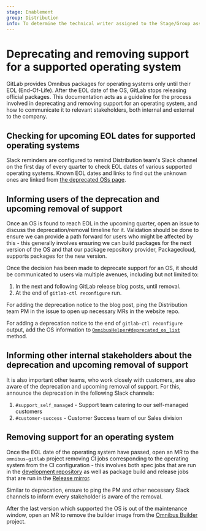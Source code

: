 ```yaml
---
stage: Enablement
group: Distribution
info: To determine the technical writer assigned to the Stage/Group associated with this page, see https://about.gitlab.com/handbook/engineering/ux/technical-writing/#designated-technical-writers
---
```


# Deprecating and removing support for a supported operating system

GitLab provides Omnibus packages for operating systems only until their EOL
(End-Of-Life). After the EOL date of the OS, GitLab stops releasing official
packages. This documentation acts as a guideline for the process involved in
deprecating and removing support for an operating system, and how to communicate
it to relevant stakeholders, both internal and external to the company.

## Checking for upcoming EOL dates for supported operating systems

Slack reminders are configured to remind Distribution team's Slack channel on
the first day of every quarter to check EOL dates of various supported
operating systems. Known EOL dates and links to find out the unknown ones are
linked from [the deprecated OSs page](https://docs.gitlab.com/ee/administration/package_information/supported_os.html).

## Informing users of the deprecation and upcoming removal of support

Once an OS is found to reach EOL in the upcoming quarter, open an issue to
discuss the deprecation/removal timeline for it. Validation should be done to
ensure we can provide a path forward for users who might be affected by this -
this generally involves ensuring we can build packages for the next version of
the OS and that our package repository provider, Packagecloud, supports packages
for the new version.

Once the decision has been made to deprecate support for an OS, it should be
communicated to users via multiple avenues, including but not limited to:

1. In the next and following GitLab release blog posts, until removal.
1. At the end of `gitlab-ctl reconfigure` run.

For adding the deprecation notice to the blog post, ping the Distribution team PM in
the issue to open up necessary MRs in the website repo.

For adding a deprecation notice to the end of `gitlab-ctl reconfigure` output, add
the OS information to [`OmnibusHelper#deprecated_os_list`](https://gitlab.com/gitlab-org/omnibus-gitlab/blob/e0fbef119bdcfccc488713c68c9e076c1a592412/files/gitlab-cookbooks/package/libraries/omnibus_helper.rb#L133)
method.

## Informing other internal stakeholders about the deprecation and upcoming removal of support

It is also important other teams, who work closely with customers, are also
aware of the deprecation and upcoming removal of support. For this, announce the
deprecation in the following Slack channels:

1. `#support_self_managed` - Support team catering to our self-managed customers
1. `#customer-success` - Customer Success team of our Sales division

## Removing support for an operating system

Once the EOL date of the operating system have passed, open an MR to the
`omnibus-gitlab` project removing CI jobs corresponding to the operating system
from the CI configuration - this involves both spec jobs that are run in the
[development repository](https://gitlab.com/gitlab-org/omnibus-gitlab) as well
as package build and release jobs that are run in the
[Release mirror](https://dev.gitlab.org/gitlab/omnibus-gitlab).

Similar to deprecation, ensure to ping the PM and other necessary Slack channels
to inform every stakeholder is aware of the removal.

After the last version which supported the OS is out of the maintenance window,
open an MR to remove the builder image from the
[Omnibus Builder](https://gitlab.com/gitlab-org/gitlab-omnibus-builder)
project.
